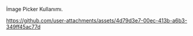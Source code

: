 İmage Picker Kullanımı.



https://github.com/user-attachments/assets/4d79d3e7-00ec-413b-a6b3-349ff45ac77d

